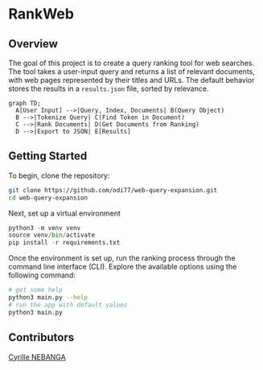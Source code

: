 # RankWeb

## Overview

The goal of this project is to create a query ranking tool for web searches. The tool takes a user-input query and returns a list of relevant documents, with web pages represented by their titles and URLs. The default behavior stores the results in a `results.json` file, sorted by relevance.

```mermaid
graph TD;
  A[User Input] -->|Query, Index, Documents| B(Query Object)
  B -->|Tokenize Query| C(Find Token in Document)
  C -->|Rank Documents| D(Get Documents from Ranking)
  D -->|Export to JSON| E[Results]
```

## Getting Started

To begin, clone the repository:

```bash
git clone https://github.com/odi77/web-query-expansion.git
cd web-query-expansion
```

Next, set up a virtual environment

```python
python3 -m venv venv
source venv/bin/activate
pip install -r requirements.txt
```

Once the environment is set up, run the ranking process through the command line interface (CLI). Explore the available options using the following command:

```bash
# get some help
python3 main.py --help
# run the app with default values
python3 main.py
```

## Contributors
[Cyrille NEBANGA](https://github.com/odi77)
